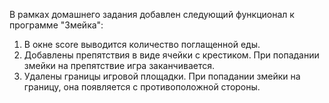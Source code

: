 В рамках домашнего задания добавлен следующий функционал к программе "Змейка":
1. В окне score выводится количество поглащенной еды.
2. Добавлены препятствия в виде ячейки с крестиком. При попадании змейки на препятствие игра заканчивается.
3. Удалены границы игровой площадки. При попадании змейки на границу, она появляется с противоположной стороны.

